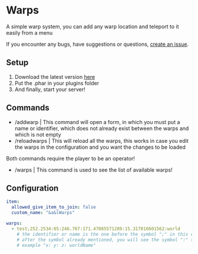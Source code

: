 # Warps

A simple warp system, you can add any warp location and teleport to it easily from a menu

If you encounter any bugs, have suggestions or questions, [create an issue](https://github.com/Josscoder/Warps/issues/new).

## Setup

1) Download the latest version [here](https://github.com/Josscoder/Warps/releases/latest)
2) Put the .phar in your plugins folder
3) And finally, start your server!

## Commands

- /addwarp | This command will open a form, in which you must put a name or identifier, which does not already exist between the warps and which is not empty
- /reloadwarps | This will reload all the warps, this works in case you edit the warps in the configuration and you want the changes to be loaded

Both commands require the player to be an operator!

- /warps | This command is used to see the list of available warps!

## Configuration

```yml
item:
  allowed_give_item_to_join: false
  custom_name: "&a&lWarps"

warps:
  - test;252.2534:65:246.767:171.47085571289:15.317016601562:world 
    # the identifier or name is the one before the symbol ";" in this case it is "test",
    # after the symbol already mentioned, you will see the symbol ":" that separates the location where the warp is,
    # example "x: y: z: worldName"
```

